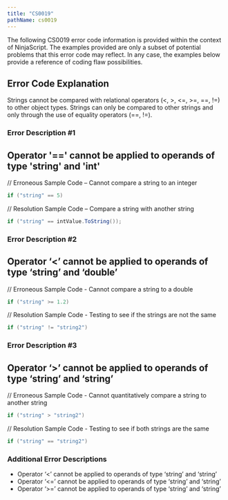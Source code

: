 ```yaml
---
title: "CS0019"
pathName: cs0019
---
```


The following CS0019 error code information is provided within the context of NinjaScript. The examples provided are only a subset of potential problems that this error code may reflect. In any case, the examples below provide a reference of coding flaw possibilities.

## Error Code Explanation

Strings cannot be compared with relational operators (<, >, <=, >=, ==, !=) to other object types. Strings can only be compared to other strings and only through the use of equality operators (==, !=).

### Error Description #1

## Operator '==' cannot be applied to operands of type 'string' and 'int'

// Erroneous Sample Code – Cannot compare a string to an integer

```csharp
if ("string" == 5)
```

// Resolution Sample Code – Compare a string with another string

```csharp
if ("string" == intValue.ToString());
```

### Error Description #2

## Operator ‘<’ cannot be applied to operands of type ‘string’ and ‘double’

// Erroneous Sample Code - Cannot compare a string to a double

```csharp
if ("string" >= 1.2)
```

// Resolution Sample Code - Testing to see if the strings are not the same

```csharp
if ("string" != "string2")
```

### Error Description #3

## Operator ‘>’ cannot be applied to operands of type ‘string’ and ‘string’

// Erroneous Sample Code - Cannot quantitatively compare a string to another string

```csharp
if ("string" > "string2")
```

// Resolution Sample Code - Testing to see if both strings are the same

```csharp
if ("string" == "string2")
```

### Additional Error Descriptions

- Operator ‘<’ cannot be applied to operands of type ‘string’ and ‘string’
- Operator ‘<=’ cannot be applied to operands of type ‘string’ and ‘string’
- Operator ‘>=’ cannot be applied to operands of type ‘string’ and ‘string’

